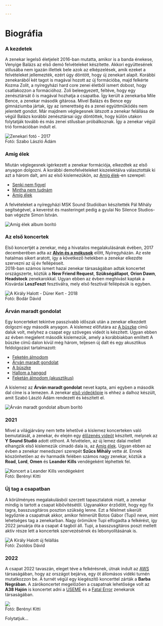 ```yaml
---

---
```

# Biográfia

### A kezdetek

A zenekar legelső életjeleit 2016-ban mutatta, amikor is a banda énekese, Venyige Balázs az első demó felvételeket készítette. Akkori együttesének stílusába nem igazán illettek bele azok az elképzelések, amik ezeket a felvételeket jellemezték, ezért úgy döntött, hogy új zenekart alapít. Korábbi zenekarából két tagot is magával hozott az új formációba, majd felkérte Kozma Zolit, a nyíregyházi hard core zenei életből ismert dobost, hogy csatlakozzon a formációhoz. Zoli beleegyezett, feltéve, hogy egy zenésztársát ő is magával hozhatja a csapatba. Így került a zenekarba Mile Bence, a zenekar második gitárosa. Mivel Balázs és Bence egy gimnáziumba jártak, így az ismerettség és a zenei együttműködés nem jelentett gondot. Már majdnem véglegesnek látszott a zenekar felállása de végül Balázs korábbi zenésztársai úgy döntöttek, hogy külön utakon folytatják tovább és más zenei stílusban próbálkoznak. Így a zenekar végül trió formációban indult el.

![Zenekari fotó - 2017](/media/akh_2017.jpeg "Balról jobbra: Kozma Zoltán, Venyige Balázs, Mile Bence")  
Fotó: Szabo László Ádám

### Amíg élek

Miután véglegesnek igérkezett a zenekar formációja, elkezdtek az első anyagon dolgozni. A korábbi demofelvételeket kiszelektálva választották ki azt a három dalt, ami az első kislemezükön, az [Amíg élek](https://www.youtube.com/watch?v=C_NP7aao94w&list=PLwSVmtL6MK8-7InEuGbqhXVN046dL_84-)-en szerepel:

* [Senki nem figyel](https://www.youtube.com/watch?v=u37V2Dd6u_k&list=PLwSVmtL6MK8-7InEuGbqhXVN046dL_84-&index=2)
* [Mintha nem tudnám](https://www.youtube.com/watch?v=pzVuNqjZXHU&list=PLwSVmtL6MK8-7InEuGbqhXVN046dL_84-)
* [Amíg élek](https://www.youtube.com/watch?v=C_NP7aao94w&list=PLwSVmtL6MK8-7InEuGbqhXVN046dL_84-)

A felvételeket a nyíregyházi MSK Sound Studióban készítették Pál Mihály segítségével, a keverést és masteringet pedig a gyulai No Silence Studios-ban végezte Simon István.

![Amíg élek album borító](/media/amig_elek_album_cover.png "Amíg élek kislemez borító")

### Az első koncertek

Első koncertjét a zenekar, még a hivatalos megalakulásának évében, 2017 decemberében adta az [**Alvin és a mókusok**](https://www.facebook.com/Alvin.es.a.Mokusok) előtt, Nyíregyházán. Az este hatalmas sikert aratott, így a következő hetekben a zenekar elkezdte szervezni az új év fellépéseit.  
2018-ban számos ismert hazai zenekar társaságában adtak koncertet országszerte, köztük a **New Friend Request**, **Szükségállapot**, **Orion Dawn**, **Headstock** zenekarokkal. Ugyan ebben az évben meghívást kaptak a Kisvárdai **LeszFeszt** fesztiválra, mely első fesztivál fellépésük is egyben.

![A Király Halott - Dürer Kert - 2018](/media/akh_durer_2018_aprilis.jpeg "Koncert 2018 áprilisában a Dürer Kertben")  
Fotó: Bodár Dávid

### Árván maradt gondolat

Egy koncerteket tekintve passzívabb időszak után a zenekar elkezdett dolgozni egy második anyagon. A kislemez előfutára az [A büszke](https://www.youtube.com/watch?v=WG3cj18hTVQ&list=PLwSVmtL6MK89QYFJuqkTh6K0Qgf-gqYIX) című daluk volt, melyhez a csapat egy szöveges videót is készített. Ugyan ebben az évben megjelent második kislemezük, amely a korábbiakban említett A büszke című dalon kívül még három, teljesen új dalt és egy akusztikus feldolgozást tartalmazott:

* [Feketén álmodom](https://www.youtube.com/watch?v=oNKIWTSgkSo&list=PLwSVmtL6MK89QYFJuqkTh6K0Qgf-gqYIX)
* [Árván maradt gondolat](https://www.youtube.com/watch?v=MJ0jdPa8CYk&list=PLwSVmtL6MK89QYFJuqkTh6K0Qgf-gqYIX)
* [A büszke](https://www.youtube.com/watch?v=WG3cj18hTVQ&list=PLwSVmtL6MK89QYFJuqkTh6K0Qgf-gqYIX)
* [Hallom a hangod](https://www.youtube.com/watch?v=zntPk_cRCg0&list=PLwSVmtL6MK89QYFJuqkTh6K0Qgf-gqYIX)
* [Feketán álmodom (akusztikus)](https://www.youtube.com/watch?v=oJionycKlUY&list=PLwSVmtL6MK89QYFJuqkTh6K0Qgf-gqYIX)

A kislemez az **Árván maradt gondolat** nevet kapta, ami egyben a második dal címe is a lemezen. A zenekar [első videóklipje](https://www.youtube.com/watch?v=MJ0jdPa8CYk&list=PLwSVmtL6MK89QYFJuqkTh6K0Qgf-gqYIX) is ehhez a dalhoz készült, amit Szabó László Ádám rendezett és készített el.

![Árván maradt gondolat album borító](/media/akh_arvan_maradt_gondolat_cover.png "Árván maradt gondolat kislemez borító")

### 2021

Mivel a világjárvány nem tette lehetővé a kislemez koncerteken való bemutatását, a zenekar, év elején egy [élőzenés videót](https://www.youtube.com/watch?v=2Ke4hfEMWyA) készített, melynek az **Y Sound Studió** adott otthont. A felvételen, az új lemez dalai mellett elhangzik első kislemezük címadó dala is, az [Amíg élek](https://youtu.be/2Ke4hfEMWyA?t=533). Ugyan ebben az évben a zenekar menedszeri szerepét **Szűcs Mihály** vette át. Ennek köszönhetően az év harmadik felében számos nagy zenekar, köztük a **Road**, **Lord**, **Omen** és **Leander Kills** vendégeként léphettek fel.

![](/media/akh_barba_negra_2021-11-27.jpeg "Koncert a Leander Kills vendégeként")  
Fotó: Berényi Kitti

### Új tag a csapatban

A körülményes megalakulásból szerzett tapasztalatok miatt, a zenekar mindig is tartott a csapat kibővítésétől. Ugyanakkor érződött, hogy egy fix tagra, basszusgitáros poszton szükség lenne. Ezt a félelmet sikerült legyőznie a csapatnak akkor, amikor felmerült Botos Gábor (Tupi) neve, mint lehetséges tag a zenekarban. Nagy örömükre Tupi elfogadta a felkérést, így 2022 januárja óta a csapat 4 tagból áll. Tupi, a basszusgitáros poszt mellett aktív része lett a koncertek szervezésének és lebonyolításának is.

![A Király Halott új felállás](/media/akh_tupival.jpeg "Zenekari felállás a bővülés után")  
Fotó: Zsoldos Dávid

### 2022

A csapat 2022 tavaszán, eleget téve a felkérésnek, útnak indult az [AWS](https://www.facebook.com/awszenekar) társaságában, hogy az országot bejárva, egy öt állomásos vidéki turnén mutatkozzon be. A turnét végül egy kiegészítő koncerttel zárták a **Barba Negrában**. A zárókoncertet megelőzően a csapatnak lehetősége volt az **A38 Hajón** is koncertet adni a [USEME](https://www.facebook.com/usemezenekar) és a [Fatal Error](https://www.facebook.com/fatalerrorzenekar) zenekarok társaságában.

![](/media/akh_barba_negra_2022-06-04.jpeg)  
Fotó: Berényi Kitti

Folytatjuk...